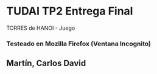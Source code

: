 # TUDAI TP2 Entrega Final

TORRES de HANOI - Juego
### Testeado en Mozilla Firefox (Ventana Incognito)

## Martín, Carlos David
